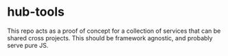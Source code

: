 # hub-tools


This repo acts as a proof of concept for a collection of services that can be shared cross projects. This should be framework agnostic, and probably serve pure JS.

